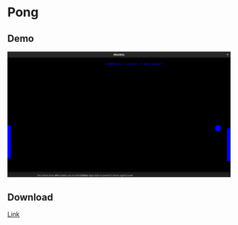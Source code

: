 # Pong

## Demo
![demo](Screenshot%20from%202022-02-04%2018-28-14.png)

## Download
[Link](https://github.com/sanchezcarlosjr/pong/releases/download/v1.0.0/pong.exe)
